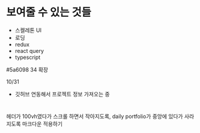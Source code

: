 # 보여줄 수 있는 것들

- 스켈레톤 UI
- 로딩
- redux
- react query
- typescript

#5a6098 34 확장

10/31

- 깃허브 연동해서 프로젝트 정보 가져오는 중

#

헤더가 100vh였다가 스크롤 하면서 작아지도록, daily portfolio가 중앙에 있다가 사라지도록
마크다운 적용하기
